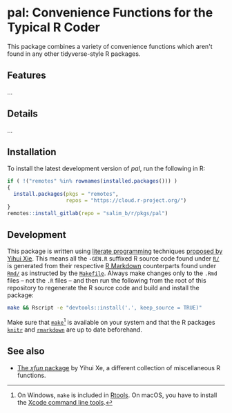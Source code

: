 # pal: Convenience Functions for the Typical R Coder

This package combines a variety of convenience functions which aren't found in any other tidyverse-style R packages.

## Features

...

## Details

...

## Installation

To install the latest development version of _pal_, run the following in R:

```r
if ( !("remotes" %in% rownames(installed.packages())) )
{
  install.packages(pkgs = "remotes",
                   repos = "https://cloud.r-project.org/")
}
remotes::install_gitlab(repo = "salim_b/r/pkgs/pal")
```

## Development

This package is written using [literate programming](https://en.wikipedia.org/wiki/Literate_programming) techniques [proposed by Yihui Xie](https://yihui.name/rlp/). This means all the `-GEN.R` suffixed R source code found under [`R/`](R/) is generated from their respective [R Markdown](https://rmarkdown.rstudio.com/) counterparts found under [`Rmd/`](Rmd/) as instructed by the [`Makefile`](Makefile). Always make changes only to the `.Rmd` files – not the `.R` files – and then run the following from the root of this repository to regenerate the R source code and build and install the package:

```sh
make && Rscript -e "devtools::install('.', keep_source = TRUE)"
```

Make sure that [`make`](https://de.wikipedia.org/wiki/GNU_Make)[^make-prop] is available on your system and that the R packages [`knitr`](https://cran.r-project.org/package=knitr) and [`rmarkdown`](https://cran.r-project.org/package=rmarkdown) are up to date beforehand.


[^make-prop]: On Windows, `make` is included in [Rtools](https://cran.rstudio.com/bin/windows/Rtools/). On macOS, you have to install the [Xcode command line tools](https://stackoverflow.com/a/10301513/7196903).


## See also

- [The _xfun_ package](https://yihui.org/xfun/) by Yihui Xe, a different collection of miscellaneous R functions.
